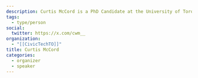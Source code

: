 ```yaml
---
description: Curtis McCord is a PhD Candidate at the University of Toronto's Faculty of Information, where his research examines public engagement processes and technology development. To do this, Curtis takes an interdisciplinary approach that blends methods and frameworks from Systems Thinking, Science and Technology Studies, Political Communications, and Human-Computer Interaction. Past projects have included a deconstruction of Budget Talks, Ontario's digital pre-budgetary consultation, an examination of Sidewalk Toronto's engagement methods and project scope, as well as collaborations on critical approaches to requirements engineering. Curtis has been attending Civic Tech Toronto since 2015, and for the last year, has been volunteering at CTTO as part of his dissertation research.
tags:
  - type/person
social:
  twitter: https://x.com/cwm__
organization:
  - "[[CivicTechTO]]"
title: Curtis McCord
categories:
  - organizer
  - speaker
---
```


